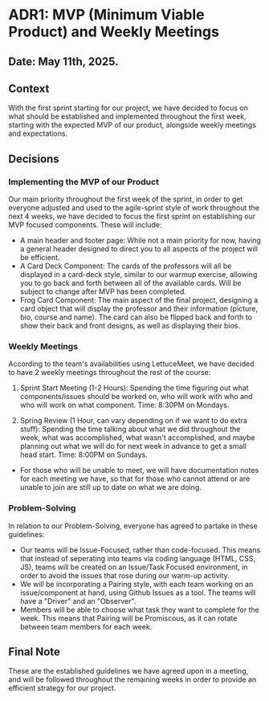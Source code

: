 # ADR1: MVP (Minimum Viable Product) and Weekly Meetings

## Date: May 11th, 2025. 

## Context
With the first sprint starting for our project, we have decided to focus on what should be established and implemented throughout the first week, starting with the expected MVP of our product, alongside weekly meetings and expectations.

## Decisions

### Implementing the MVP of our Product
Our main priority throughout the first week of the sprint, in order to get everyone adjusted and used to the agile-sprint style of work throughout the next 4 weeks, we have decided to focus the first sprint on establishing our MVP focused components. These will include:
- A main header and footer page: While not a main priority for now, having a general header designed to direct you to all aspects of the project will be efficient.
- A Card Deck Component: The cards of the professors will all be displayed in a card-deck style, similar to our warmup exercise, allowing you to go back and forth between all of the available cards. Will be subject to change after MVP has been completed.
- Frog Card Component: The main aspect of the final project, designing a card object that will display the professor and their information (picture, bio, course and name). The card can also be flipped back and forth to show their back and front designs, as well as displaying their bios.

### Weekly Meetings

According to the team's availabilities using LettuceMeet, we have decided to have 2 weekly meetings throughout the rest of the course:
1. Sprint Start Meeting (1-2 Hours): Spending the time figuring out what components/issues should be worked on, who will work with who and who will work on what component. 
Time: 8:30PM on Mondays.

2. Spring Review (1 Hour, can vary depending on if we want to do extra stuff): Spending the time talking about what we did throughout the week, what was accomplished, what wasn't accomplished, and maybe planning out what we will do for next week in advance to get a small head start.
Time: 8:00PM on Sundays.

- For those who will be unable to meet, we will have documentation notes for each meeting we have, so that for those who cannot attend or are unable to join are still up to date on what we are doing. 

### Problem-Solving

In relation to our Problem-Solving, everyone has agreed to partake in these guidelines:
- Our teams will be Issue-Focused, rather than code-focused. This means that instead of seperating into teams via coding language (HTML, CSS, JS), teams will be created on an Issue/Task Focused environment, in order to avoid the issues that rose during our warm-up activity.
- We will be incorporating a Pairing style, with each team working on an issue/component at hand, using Github Issues as a tool. The teams will have a "Driver" and an "Observer".
- Members will be able to choose what task they want to complete for the week. This means that Pairing will be Promiscous, as it can rotate between team members for each week.

## Final Note
These are the established guidelines we have agreed upon in a meeting, and will be followed throughout the remaining weeks in order to provide an efficient strategy for our project.
